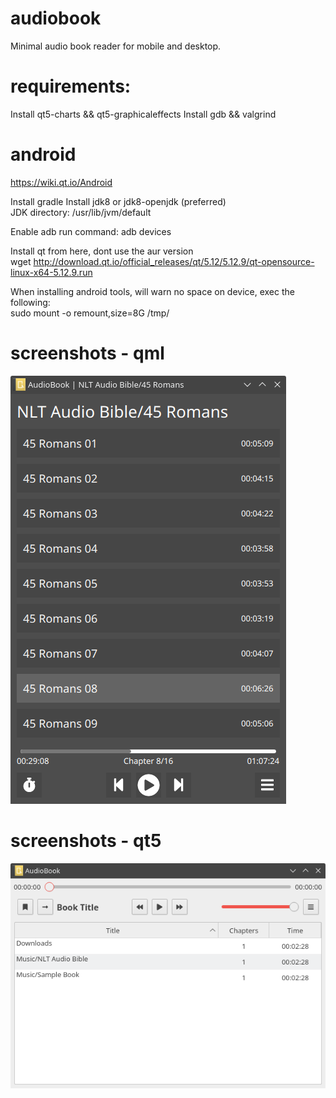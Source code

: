 # audiobook
Minimal audio book reader for mobile and desktop.

# requirements:
Install qt5-charts && qt5-graphicaleffects
Install gdb && valgrind

# android
https://wiki.qt.io/Android

Install gradle 
Install jdk8 or jdk8-openjdk (preferred)  
JDK directory: /usr/lib/jvm/default

Enable adb run command: adb devices  

Install qt from here, dont use the aur version  
wget http://download.qt.io/official_releases/qt/5.12/5.12.9/qt-opensource-linux-x64-5.12.9.run

When installing android tools, will warn no space on device, exec the following:  
sudo mount -o remount,size=8G /tmp/

# screenshots - qml
![ScreenShot](screenshots/main_linux.png)

# screenshots - qt5
![ScreenShot](screenshots/qt5_linux.png)